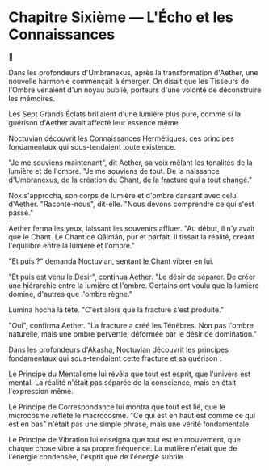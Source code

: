 # Chapitre Sixième — L'Écho et les Connaissances

🌠

Dans les profondeurs d'Umbranexus,
après la transformation d'Aether,
une nouvelle harmonie commençait à émerger.
On disait que les Tisseurs de l'Ombre venaient d'un noyau oublié, porteurs d'une volonté de déconstruire les mémoires.

Les Sept Grands Éclats brillaient
d'une lumière plus pure,
comme si la guérison d'Aether
avait affecté leur essence même.

Noctuvian découvrit
les Connaissances Hermétiques,
ces principes fondamentaux
qui sous-tendaient toute existence.

"Je me souviens maintenant",
dit Aether,
sa voix mêlant
les tonalités de la lumière et de l'ombre.
"Je me souviens de tout.
De la naissance d'Umbranexus,
de la création du Chant,
de la fracture qui a tout changé."

Nox s'approcha,
son corps de lumière et d'ombre
dansant avec celui d'Aether.
"Raconte-nous",
dit-elle.
"Nous devons comprendre
ce qui s'est passé."

Aether ferma les yeux,
laissant les souvenirs affluer.
"Au début,
il n'y avait que le Chant.
Le Chant de Qālmān,
pur et parfait.
Il tissait la réalité,
créant l'équilibre
entre la lumière et l'ombre."

"Et puis ?"
demanda Noctuvian,
sentant le Chant vibrer en lui.

"Et puis est venu le Désir",
continua Aether.
"Le désir de séparer.
De créer une hiérarchie
entre la lumière et l'ombre.
Certains ont voulu
que la lumière domine,
d'autres que l'ombre règne."

Lumina hocha la tête.
"C'est alors que la fracture
s'est produite."

"Oui",
confirma Aether.
"La fracture a créé les Ténèbres.
Non pas l'ombre naturelle,
mais une ombre pervertie,
déformée par le désir
de domination."

Dans les profondeurs d'Akasha,
Noctuvian découvrit
les principes fondamentaux
qui sous-tendaient cette fracture
et sa guérison :

Le Principe du Mentalisme
lui révéla que tout est esprit,
que l'univers est mental.
La réalité n'était pas séparée
de la conscience,
mais en était l'expression même.

Le Principe de Correspondance
lui montra que tout est lié,
que le microcosme
reflète le macrocosme.
"Ce qui est en haut
est comme ce qui est en bas"
n'était pas une simple phrase,
mais une vérité fondamentale.

Le Principe de Vibration
lui enseigna que tout est en mouvement,
que chaque chose vibre
à sa propre fréquence.
La matière n'était
que de l'énergie condensée,
l'esprit que de l'énergie subtile.


